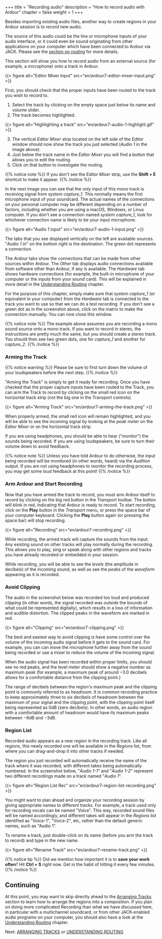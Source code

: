 +++
title = "Recording audio"
description = "How to record audio with Ardour"
chapter = false
weight = 1
+++

Besides importing existing audio files, another way to create regions in your
Ardour session is to *record* new audio.

The source of this audio could be the line or microphone inputs of your audio 
interface, or it could even be sound originating from other applications on
your computer which have been connected to Ardour via JACK. Please see the
[section on routing](../understanding-routing/) for more details.

This section will show you how to record audio from an external source (for
example, a microphone) onto a track in Ardour.

{{< figure alt="Editor Mixer Input" src="en/ardour7-editor-mixer-input.png" >}} 

First, you should check that the proper inputs have been routed to the
track you wish to record to.

1. Select the track by clicking on the empty space just below its name and
volume slider.
2. The track becomes highlighted.

{{< figure alt="Highlighting a track" src="en/ardour7-audio-1-highlight.gif" >}}

3. The vertical _Editor Mixer_ strip located on the left side of the _Editor_
window should now show the track you just selected (*Audio 1* in the image
above).
4. Just below the track name in the _Editor Mixer_ you will find a button that
allows you to edit the routing.
5. Click on that button to investigate the routing.

{{% notice note %}}
If you don't see the _Editor Mixer_ strip, use the **Shift + E** shortcut to
make it appear.
{{% /notice %}}

In the next image you can see that the only input of this mono track is
receiving signal from *system capture_1*. This normally means the first
microphone input of your soundcard. The actual names of the connections on your
personal computer may be different depending on a number of factors, including
whether you are using a macOS, Windows, or Linux computer. If you don't see a
connection named *system capture_1*, look for whichever connection name is
likely to be your input microphone. 

{{< figure alt="Audio 1 input" src="en/ardour7-audio-1-input.png" >}} 

The tabs that you see displayed vertically on the left are available
sources. "*Audio 1 in*" on the bottom right is the
destination. The green dot represents a connection.

The _Ardour_ tabs show the connections that can be made from other sources
within Ardour. The _Other_ tab displays audio connections available from
software other than Ardour, if any is available. The _Hardware_ tab shows
hardware connections (for example, the built-in microphone of your computer or
the inputs from your sound card). This will be explained in more detail in the
[Understanding Routing](../understanding-routing/) chapter.

For the purpose of this chapter, simply make sure that _system capture_1_ (or
equivalent in your computer) from the _Hardware_ tab is connected to the track
you want to use so that we can do a test recording. If you don't see a green dot
as in the screenshot above, click on the matrix to make the connection manually.
You can now close this window.

{{% notice note %}}
The example above assumes you are recording a mono sound source onto a mono
track. If you want to record in stereo, the instructions are pretty much the
same, but you should create a stereo track. You should then see two green dots,
one for _capture_1_ and another for _capture_2_.
{{% /notice %}}

### Arming the Track

{{% notice warning %}}
Please be sure to first turn down the volume of your loudspeakers before the
next step.
{{% /notice %}}

"Arming the Track" is simply to get it ready for recording. Once you have
checked that the proper capture inputs have been routed to the Track, you can
arm the Track to record by clicking on the small red icon on the horizontal
track strip (not the big one in the Transport controls).

{{< figure alt="Arming Track" src="en/ardour7-arming-the-track.png" >}} 

When properly armed, the small red icon will remain highlighted, and you will be
able to see the incoming signal by looking at the _peak meter_ on the _Editor
Mixer_ or on the horizontal track strip.

If you are using headphones, you should be able to hear ("monitor") the sounds
being recorded. If you are using loudspeakers, be sure to turn their volume down
to avoid feedback.

{{% notice note %}}
Unless you have told Ardour to do otherwise, the input being recorded will be
monitored (in other words, heard) via the _Audition_ output. If you are not
using headphones to monitor the recording process, you may get some loud
feedback at this point!
{{% /notice %}}

### Arm Ardour and Start Recording

Now that you have armed the track to record, you must arm Ardour itself to
record by clicking on the big red button in the _Transport_ toolbar. The button
will blink in red, indicating that Ardour is ready to record. To start
recording, click on the **Play** button in the _Transport_ menu, or press the
space bar of your computer keyboard. Clicking the **Play** button again (or
pressing the space bar) will stop recording.

{{< figure alt="Recording" src="en/ardour7-recording.png" >}} 

While recording, the armed track will capture the sounds from the input. Any
existing sound on other tracks will play normally during the recording. This
allows you to play, sing or speak along with other regions and tracks you have
already recorded or embedded in your session.

While recording, you will be able to see the _levels_ (the amplitude in
decibels) of the incoming sound, as well as see the _peaks_ of the _waveform_
appearing as it is recorded.

### Avoid Clipping

The audio in the screenshot below was recorded too loud and produced _clipping_
(in other words, the signal recorded was outside the bounds of what could be
represented digitally), which results in a loss of information and audible
distortion. The clipped peaks in the waveform are marked in red.

{{< figure alt="Clipping" src="en/ardour7-clipping.png" >}} 

The best and easiest way to avoid clipping is have some control over the volume
of the incoming audio signal before it gets to the sound card. For example, you
can can move the microphone further away from the sound being recorded or use a
mixer to reduce the volume of the incoming signal. 

When the audio signal has been recorded within proper limits, you should see no
red peaks, and the level meter should show a negative number as maximum peak
(for example, a maximum peak of around −3.0 decibels allows for a comfortable
distance from the clipping point.)

The range of decibels between the region's maximum peak and the clipping point
is commonly referred to as _headroom_. It is common recording practice to keep
approximately three to six decibels of headroom between the maximum of your
signal and the clipping point, with the clipping point itself being represented
as 0dB (zero decibels). In other words, an audio region with a comfortable
amount of headroom would have its maximum peaks between −6dB and −3dB.

### Region List

Recorded audio appears as a new region in the recording track. Like all regions,
this newly recorded one will be available in the _Regions_ list, from where you
can drag-and-drop it into other tracks if needed.

The region you just recorded will automatically receive the name of the track
where it was recorded, with different takes being automatically numbered. In the
screenshot below, "*Audio 1-1*" and "*Audio 1-2*" represent two different
recordings made on a track named "*Audio 1*". 

{{< figure alt="Region List Rec" src="en/ardour7-region-list-recording.png" >}}

You might want to plan ahead and organize your recording session by giving
appropriate names to different tracks. For example, a track used only for
recording vocals can be named "Voice". This way, recorded sound files will be
named accordingly, and different takes will appear in the _Regions_ list
identified as "Voice-1", "Voice-2", etc, rather than the default generic names,
such as "Audio 1".

To rename a track, just double-click on its name (before you arm the track to
record) and type in the new name.

{{< figure alt="Rename Track" src="en/ardour7-rename-track.png" >}} 

{{% notice tip %}}
Did we mention how important it is to **save your work often**? Hit **Ctrl + S**
right now. Get in the habit of hitting it every few minutes.
{{% /notice %}}

Continuing
----------

At this point, you may want to skip directly ahead to the [Arranging
Tracks](../../editing-sessions/arranging-tracks/) section to learn how to
arrange the regions into a composition. If you plan on doing more complicated
Recording than what we have discussed here, in particular with a multichannel
soundcard, or from other JACK-enabled audio programs on your computer, you
should also have a look at the [Understanding
Routing](../understanding-routing) chapter.

Next: [ARRANGING TRACKS](../../editing-sessions/arranging-tracks/) or
[UNDERSTANDING ROUTING](../understanding-routing)
